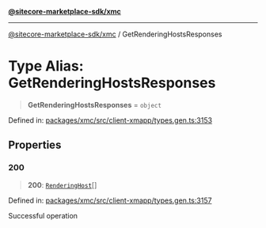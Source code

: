 [**@sitecore-marketplace-sdk/xmc**](../README.md)

***

[@sitecore-marketplace-sdk/xmc](../README.md) / GetRenderingHostsResponses

# Type Alias: GetRenderingHostsResponses

> **GetRenderingHostsResponses** = `object`

Defined in: [packages/xmc/src/client-xmapp/types.gen.ts:3153](https://github.com/Sitecore/sitecore-marketplace-sdk/blob/e87783cce9f115393973a45e109d17b99bf1df7e/packages/xmc/src/client-xmapp/types.gen.ts#L3153)

## Properties

### 200

> **200**: [`RenderingHost`](RenderingHost.md)[]

Defined in: [packages/xmc/src/client-xmapp/types.gen.ts:3157](https://github.com/Sitecore/sitecore-marketplace-sdk/blob/e87783cce9f115393973a45e109d17b99bf1df7e/packages/xmc/src/client-xmapp/types.gen.ts#L3157)

Successful operation
